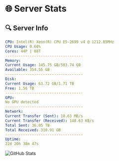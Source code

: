 # 🌐 Server Stats
## 🔍 Server Info
```yaml
CPU: Intel(R) Xeon(R) CPU E5-2699 v4 @ 1212.85MHz
CPU Usage: 0.60%
Cores: 44P | 88T
-----------------------------------
Memory:
Current Usage: 145.75 GB/503.74 GB
Available: 354.55 GB
-----------------------------------
Disk:
Current Usage: 63.72 GB/1.71 TB
Free: 1.56 TB
-----------------------------------
GPU:
No GPU detected
-----------------------------------
Network:
Current Transfer (Sent): 18.63 MB/s
Current Transfer (Received): 148.63 KB/s
Total Sent: 36.05 TB
Total Received: 310.91 GB
-----------------------------------
Uptime:
22d 20h 38m 47s
```
![GitHub Stats](https://img.shields.io/badge/Updated-2025-03-30_18:01:36-blue)